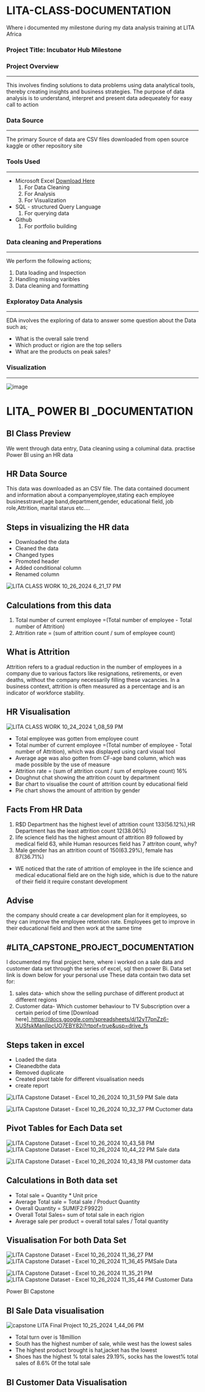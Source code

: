 # LITA-CLASS-DOCUMENTATION
Where i documented my milestone during my data analysis training at LITA Africa

### Project Title: Incubator Hub Milestone

### Project Overview
---
This involves finding solutions to data problems using data analytical tools, thereby creating insights and business strategies. The purpose of data analysis is to understand, interpret and present data adequeately for easy call to action

### Data Source
---
The primary Source of data are CSV files downloaded from open source kaggle  or other repository site

### Tools Used
---
- Microsoft Excel [Download Here](https://www.microsoft.com)
  1. For Data Cleaning
  2. For Analysis
  3. For Visualization
- SQL - structured Query Language
  1. For querying data
- Github
  1. For portfolio building

### Data cleaning and Preperations
---
We perform the following actions;
1. Data loading and Inspection
2. Handling missing varibles
3. Data cleaning and formatting

### Exploratoy Data Analysis
---
EDA involves the exploring of data to answer some question about the Data such as;
- What is the overall sale trend
-  Which product or rigion are the top sellers
- What are the products on peak sales?

### Visualization
---
![image](https://github.com/user-attachments/assets/71c485af-2b82-4bef-a9f7-451a566471c6)

# LITA_ POWER BI _DOCUMENTATION

BI Class Preview
---
We went through data entry, Data cleaning using a columinal data. practise Power BI using an HR data

HR Data Source
---
This data was  downloaded as an CSV file. The data contained document and information about a companyemployee,stating each employee businesstravel,age band,department,gender, educational field, job role,Attrition, marital starus etc....

Steps in visualizing the HR data
---
- Downloaded the data
- Cleaned the data
- Changed types
- Promoted header
- Added conditional column
- Renamed column

![LITA CLASS WORK 10_26_2024 6_21_17 PM](https://github.com/user-attachments/assets/2af358a4-659d-47ec-ac8e-743821afda6e)

Calculations from this data
---
1. Total number of current employee =(Total number of employee - Total number of Attrition)
2. Attrition rate = (sum of attrition  count / sum of employee count)

What is Attrition
---
Attrition refers to a gradual reduction in the number of employees in a company due to various factors like resignations, retirements, or even deaths, without the company necessarily filling these vacancies. In a business context, attrition is often measured as a percentage and is an indicator of workforce stability.

HR Visualisation
---
![LITA CLASS WORK 10_24_2024 1_08_59 PM](https://github.com/user-attachments/assets/ae6df4a6-4c85-4165-a349-7d27c0694d5a)

- Total employee was gotten from employee count
- Total number of current employee =(Total number of employee - Total number of Attrition), which was displayed using card visual tool
- Average age was also gotten from CF-age band column, which was made possible by the use of measure
-  Attrition rate = (sum of attrition  count / sum of employee count) 16%
-  Doughnut chat showing the attrition count by department
-  Bar chart to visualise the count of attrition count by educational field
-  Pie chart shows the amount of attrition by gender

Facts From HR Data
---
1. R$D  Department has the highest level of attrition count 133(56.12%),HR Department has the least attrition count 12(38.06%)
2. life science field has the highest amount of attrition 89 followed by medical field 63, while Human resources field has 7 attriton count, why?
3. Male gender has an attrition count of 150(63.29%), female has 87(36.71%)

- WE noticed that the rate of attrition of employee in the life science and medical educational field are on the high side, which is due to the nature of their field it require constant development

Advise
---
the company should create a car   development plan for it employees, so they can improve the employee retention rate. Employees get to improve in their educational field and then work at the same time


#LITA_CAPSTONE_PROJECT_DOCUMENTATION
---
I documented my final project here, where i worked on a sale data and customer data set through the series of excel, sql then power Bi. Data set link is down below for your personal use
These data contain two data set for:
1. sales data- which show the selling purchase of different product at different regions
2. Customer data- Which customer behaviour to TV Subscription over a certain period of time
[Download here]_https://docs.google.com/spreadsheets/d/12yT7pnZz6-XUSfskManIIpcUO7EBY82i?rtpof=true&usp=drive_fs

Steps taken in excel
---
- Loaded the data
- Cleanedbthe data
- Removed duplicate
- Created pivot table for different visualisation needs
- create report

![LITA Capstone Dataset - Excel 10_26_2024 10_31_59 PM](https://github.com/user-attachments/assets/168e4efe-3ecc-4027-8eeb-fca062caf501)
Sale data

![LITA Capstone Dataset - Excel 10_26_2024 10_32_37 PM](https://github.com/user-attachments/assets/c210242c-3a35-45a7-ba1e-95edd64535b9) Cuctomer data

Pivot Tables for Each Data set
---
![LITA Capstone Dataset - Excel 10_26_2024 10_43_58 PM](https://github.com/user-attachments/assets/409da653-6797-495c-8b21-184c39322a64) 
![LITA Capstone Dataset - Excel 10_26_2024 10_44_22 PM](https://github.com/user-attachments/assets/766d10ca-e540-41e5-b14d-c57337d67a74)
Sale data

![LITA Capstone Dataset - Excel 10_26_2024 10_43_18 PM](https://github.com/user-attachments/assets/06249ead-f94d-4dd2-a969-7bfe7f4478c2) customer data

Calculations in Both data set
---
- Total sale = Quantity * Unit price
- Average Total sale = Total sale / Product Quantity
- Overall Quantity = SUM(F2:F9922)
- Overall Total Sales= sum of total sale in each rigion
- Average sale per product = overall total sales / Total quantity

Visualisation For both Data Set
---
![LITA Capstone Dataset - Excel 10_26_2024 11_36_27 PM](https://github.com/user-attachments/assets/654fd176-0d7b-4e8a-b4f1-e79cd811fcbf)
![LITA Capstone Dataset - Excel 10_26_2024 11_36_45 PM](https://github.com/user-attachments/assets/7fdccd73-a381-49e6-ba92-e7963165e8c9)Sale Data

![LITA Capstone Dataset - Excel 10_26_2024 11_35_21 PM](https://github.com/user-attachments/assets/8dc87606-bc85-4fcc-bf3d-25587b617a34)
![LITA Capstone Dataset - Excel 10_26_2024 11_35_44 PM](https://github.com/user-attachments/assets/c48eac5f-c17c-4041-8dda-8ade390c37e6) Customer Data


Power BI Capstone 

BI Sale Data visualisation
---
![capstone LITA Final Project 10_25_2024 1_44_06 PM](https://github.com/user-attachments/assets/c4086c0c-de3d-4bb8-8474-277cac135b9f)

- Total turn over is 18million
- South has the highest number of sale, while west has the lowest sales
- The highest product brought is hat,jacket has the lowest
- Shoes has the highest % total sales 29.19%, socks has the lowest% total sales of 8.6% 0f the total sale

BI Customer Data Visualisation
---










